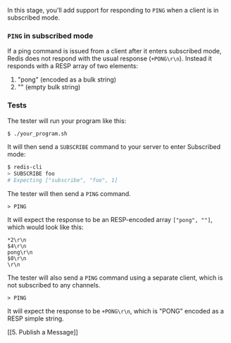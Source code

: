 In this stage, you'll add support for responding to `PING` when a client is in subscribed mode.

### `PING` in subscribed mode

If a ping command is issued from a client after it enters subscribed mode, Redis does not respond with the usual response (`+PONG\r\n`). Instead it responds with a RESP array of two elements:

1. "pong" (encoded as a bulk string)
2. "" (empty bulk string)

### Tests

The tester will run your program like this:

```bash
$ ./your_program.sh
```

It will then send a `SUBSCRIBE` command to your server to enter Subscribed mode:

```bash
$ redis-cli
> SUBSCRIBE foo
# Expecting ["subscribe", "foo", 1]
```

The tester will then send a `PING` command.

```
> PING 
```

It will expect the response to be an RESP-encoded array `["pong", ""]`, which would look like this:

```
*2\r\n
$4\r\n
pong\r\n
$0\r\n
\r\n
```

The tester will also send a `PING` command using a separate client, which is not subscribed to any channels.

```
> PING
```

It will expect the response to be `+PONG\r\n`, which is "PONG" encoded as a RESP simple string.

[[5. Publish a Message]]